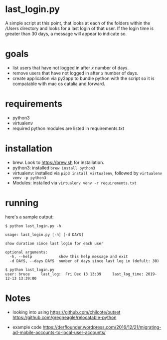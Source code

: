 # last_login.py
A simple script at this point, that looks at each of the folders within the /Users directory and looks for a last login of that user.  If the login time is greater than 30 days, a message will appear to indicate so.

# goals
- list users that have not logged in after _x_ number of days.
- remove users that have not logged in after _x_ number of days.
- create application via py2app to bundle python with the script so it is compatable with mac os catalia and forward.

# requirements
- python3
- virtualenv
- required python modules are listed in requirements.txt

# installation
- brew.  Look to https://brew.sh for installation.
- python3: installed `brew install python3`
- virtualenv: installed via `pip3 install virtualenv`, followed by `virtualenv venv -p python3`
- Modules: installed via `virtualenv venv -r requirements.txt`

# running
here's a sample output:

```
$ python last_login.py -h

usage: last_login.py [-h] [-d DAYS]

show duration since last login for each user

optional arguments:
  -h, --help            show this help message and exit
  -d DAYS, --days DAYS  number of days since last log in (defult: 30)

$ python last_login.py 
user: bruce 	last_log:  Fri Dec 13 13:39 	last_log_time: 2019-12-13 13:39:00
```

# Notes
- looking into using
https://github.com/chilcote/outset
https://github.com/gregneagle/relocatable-python

- example code
https://derflounder.wordpress.com/2016/12/21/migrating-ad-mobile-accounts-to-local-user-accounts/
